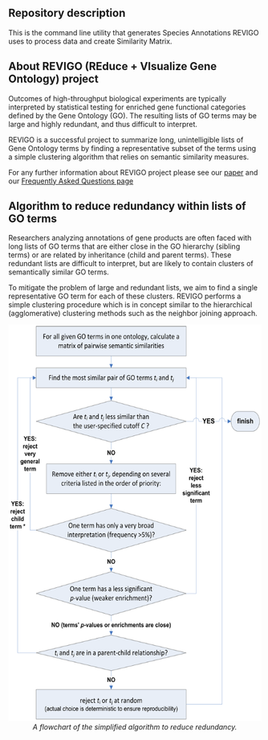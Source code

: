﻿## Repository description
<p>This is the command line utility that generates Species Annotations REVIGO uses to process data and create Similarity Matrix.</p>

## About REVIGO (REduce + VIsualize Gene Ontology) project
<p>Outcomes of high-throughput biological experiments are typically interpreted by statistical testing
for enriched gene functional categories defined by the Gene Ontology (GO). The resulting lists of GO terms 
may be large and highly redundant, and thus difficult to interpret.<p>
<p>REVIGO is a successful project to summarize long, unintelligible lists of Gene Ontology terms by finding a representative subset 
of the terms using a simple clustering algorithm that relies on semantic similarity measures.</p>
<p>For any further information about REVIGO project please see our 
<a href="https://dx.doi.org/10.1371/journal.pone.0021800" target="_blank">paper</a> and our 
<a href="http://revigo.irb.hr/FAQ.aspx" target="_blank">Frequently Asked Questions page</a></p>

## Algorithm to reduce redundancy within lists of GO terms
<p>Researchers analyzing annotations of gene products are often faced with long lists of GO terms 
that are either close in the GO hierarchy (sibling terms) or are related by inheritance (child and parent terms). 
These redundant lists are difficult to interpret, but are likely to contain clusters of semantically similar GO terms.</p>
<p>To mitigate the problem of large and redundant lists, we aim to find a single representative GO term for each of these clusters. 
REVIGO performs a simple clustering procedure which is in concept similar to the hierarchical (agglomerative) clustering methods 
such as the neighbor joining approach.</p>

<p align="center"><img src="Flowchart.png" alt="Flowchart of the algorithm" style="width:577px; height:789px;" /><br/>
<i>A flowchart of the simplified algorithm to reduce redundancy.</i></p>
